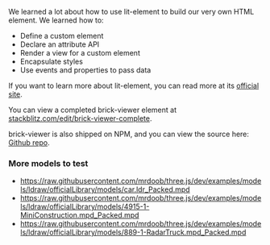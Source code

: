 We learned a lot about how to use lit-element to build our very own HTML element. We learned how to:

- Define a custom element
- Declare an attribute API
- Render a view for a custom element
- Encapsulate styles
- Use events and properties to pass data

If you want to learn more about lit-element, you can read more at its [official site](https://lit-element.polymer-project.org/).

You can view a completed brick-viewer element at [stackblitz.com/edit/brick-viewer-complete](https://stackblitz.com/edit/brick-viewer-complete?file=brick-viewer.ts).

brick-viewer is also shipped on NPM, and you can view the source here: [Github repo](https://github.com/PolymerLabs/brick-viewer).

### More models to test
- https://raw.githubusercontent.com/mrdoob/three.js/dev/examples/models/ldraw/officialLibrary/models/car.ldr_Packed.mpd
- https://raw.githubusercontent.com/mrdoob/three.js/dev/examples/models/ldraw/officialLibrary/models/4915-1-MiniConstruction.mpd_Packed.mpd
- https://raw.githubusercontent.com/mrdoob/three.js/dev/examples/models/ldraw/officialLibrary/models/889-1-RadarTruck.mpd_Packed.mpd
